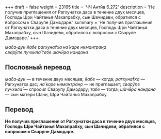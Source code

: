+++
draft = false
weight = 23165
title = 'ЧЧ Антйа 6.272'
description = 'Не получив приглашения от Рагхунатхи даса в течение двух месяцев, Господь Шри Чайтанья Махапрабху, сын Шачидеви, обратился с вопросом к Сварупе Дамодаре.'
summary = 'Не получив приглашения от Рагхунатхи даса в течение двух месяцев, Господь Шри Чайтанья Махапрабху, сын Шачидеви, обратился с вопросом к Сварупе Дамодаре.'
+++

_ма̄са-дуи йабе рагхуна̄тха на̄ каре нимантран̣а  
сварӯпе пучхила̄ табе ш́ачӣра нандана_

## Пословный перевод

_ма̄са_\-_дуи_ — в течение двух месяцев; _йабе_ — когда; _рагхуна̄тха_ — Рагхунатха дас; _на̄_ _каре_ _нимантран̣а_ — не приглашает; _сварӯпе_ _пучхила̄_ — спросил Сварупу Дамодару; _табе_ — тогда; _ш́ачӣра_ _нандана_ — сын матери Шачи, Шри Чайтанья Махапрабху.

## Перевод

**Не получив приглашения от Рагхунатхи даса в течение двух месяцев, Господь Шри Чайтанья Махапрабху, сын Шачидеви, обратился с вопросом к Сварупе Дамодаре.**
